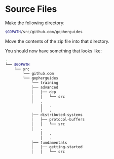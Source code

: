 # Source Files

Make the following directory:

```sh
$GOPATH/src/github.com/gopherguides
```

Move the contents of the zip file into that directory.

You should now have something that looks like:

```sh
.
└── $GOPATH
    └── src
        └── github.com
	    └── gopherguides
	        └── training
		    ├── advanced
		    │   ├── dep
		    │   │   └── src
		    │   .
	            │	.
	            │	.
		    ├── distributed-systems
		    │   ├── protocol-buffers
		    │   │   └── src
		    │   .
	            │ 	.
	            │	.
		    ├── fundamentals
		    │   ├── getting-started
		    │   │   └── src


```
